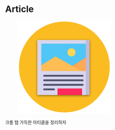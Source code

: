 # Article

<figure><img src="../../.gitbook/assets/image (2) (1) (1) (1).png" alt=""><figcaption></figcaption></figure>

크롬 탭 가득한 아티클을 정리하자

